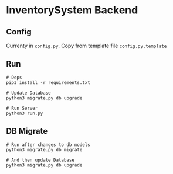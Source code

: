 # InventorySystem Backend

## Config
Currenty in `config.py`. Copy from template file `config.py.template`



## Run
````
# Deps
pip3 install -r requirements.txt

# Update Database
python3 migrate.py db upgrade

# Run Server
python3 run.py
````


## DB Migrate
````
# Run after changes to db models
python3 migrate.py db migrate

# And then update Database
python3 migrate.py db upgrade
````
